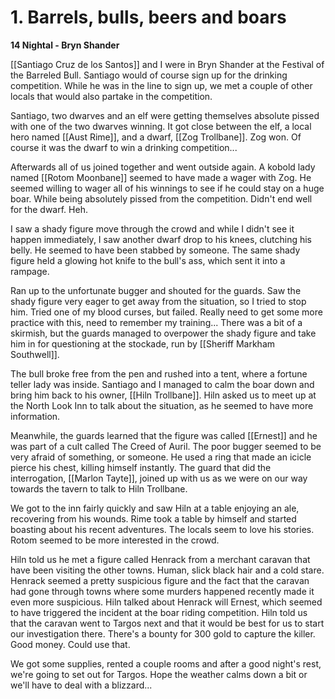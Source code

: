 # 1. Barrels, bulls, beers and boars

**14 Nightal - Bryn Shander**

[[Santiago Cruz de los Santos]] and I were in Bryn Shander at the Festival of the Barreled Bull. Santiago would of course sign up for the drinking competition. While he was in the line to sign up, we met a couple of other locals that would also partake in the competition.

Santiago, two dwarves and an elf were getting themselves absolute pissed with one of the two dwarves winning. It got close between the elf, a local hero named [[Aust Rime]], and a dwarf, [[Zog Trollbane]]. Zog won. Of course it was the dwarf to win a drinking competition...

Afterwards all of us joined together and went outside again. A kobold lady named [[Rotom Moonbane]] seemed to have made a wager with Zog. He seemed willing to wager all of his winnings to see if he could stay on a huge boar. While being absolutely pissed from the competition. Didn't end well for the dwarf. Heh.

I saw a shady figure move through the crowd and while I didn't see it happen immediately, I saw another dwarf drop to his knees, clutching his belly. He seemed to have been stabbed by someone. The same shady figure held a glowing hot knife to the bull's ass, which sent it into a rampage.

Ran up to the unfortunate bugger and shouted for the guards. Saw the shady figure very eager to get away from the situation, so I tried to stop him. Tried one of my blood curses, but failed. Really need to get some more practice with this, need to remember my training... There was a bit of a skirmish, but the guards managed to overpower the shady figure and take him in for questioning at the stockade, run by [[Sheriff Markham Southwell]].

The bull broke free from the pen and rushed into a tent, where a fortune teller lady was inside. Santiago and I managed to calm the boar down and bring him back to his owner, [[Hiln Trollbane]]. Hiln asked us to meet up at the North Look Inn to talk about the situation, as he seemed to have more information.

Meanwhile, the guards learned that the figure was called [[Ernest]] and he was part of a cult called The Creed of Auril. The poor bugger seemed to be very afraid of something, or someone. He used a ring that made an icicle pierce his chest, killing himself instantly. The guard that did the interrogation, [[Marlon Tayte]], joined up with us as we were on our way towards the tavern to talk to Hiln Trollbane.

We got to the inn fairly quickly and saw Hiln at a table enjoying an ale, recovering from his wounds. Rime took a table by himself and started boasting about his recent adventures. The locals seem to love his stories. Rotom seemed to be more interested in the crowd. 

Hiln told us he met a figure called Henrack from a merchant caravan that have been visiting the other towns. Human, slick black hair and a cold stare. Henrack seemed a pretty suspicious figure and the fact that the caravan had gone through towns where some murders happened recently made it even more suspicious. Hiln talked about Henrack will Ernest, which seemed to have triggered the incident at the boar riding competition. Hiln told us that the caravan went to Targos next and that it would be best for us to start our investigation there. There's a bounty for 300 gold to capture the killer. Good money. Could use that.

We got some supplies, rented a couple rooms and after a good night's rest, we're going to set out for Targos. Hope the weather calms down a bit or we'll have to deal with a blizzard...